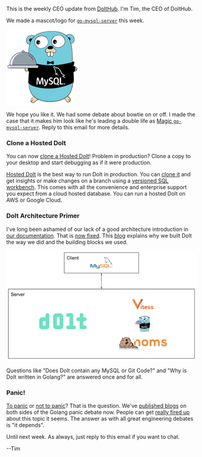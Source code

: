 This is the weekly CEO update from [DoltHub](https://www.dolthub.com/). I'm Tim, the CEO of DoltHub. 

We made a mascot/logo for [`go-mysql-server`](https://github.com/dolthub/go-mysql-server) this week. 

[![go-mysql-server mascot](../images/go-mysql-server-small.png)](https://github.com/dolthub/go-mysql-server)

We hope you like it. We had some debate about bowtie on or off. I made the case that it makes him look like he's leading a double life as [Magic `go-mysql-server`](https://www.imdb.com/title/tt1915581/). Reply to this email for more details.

### Clone a Hosted Dolt

You can now [clone a Hosted Dolt](https://www.dolthub.com/blog/2023-04-17-cloning-a-hosted-database/)! Problem in production? Clone a copy to your desktop and start debugging as if it were production. 

[Hosted Dolt](https://hosted.doltdb.com/) is the best way to run Dolt in production. You can [clone it](https://www.dolthub.com/blog/2023-04-17-cloning-a-hosted-database/) and get insights or make changes on a branch using a [versioned SQL workbench](https://www.dolthub.com/blog/2023-03-17-dolthub-vs-hosted-workbench/). This comes with all the convenience and enterprise support you expect from a cloud hosted database. You can run a hosted Dolt on AWS or Google Cloud.

### Dolt Architecture Primer

I've long been ashamed of our lack of a good architecture introduction in [our documentation](https://docs.dolthub.com/introduction/what-is-dolt). That is [now fixed](https://docs.dolthub.com/architecture/architecture). This [blog](https://www.dolthub.com/blog/2023-04-19-dolt-architecture-intro/) explains why we built Dolt the way we did and the building blocks we used. 

[![Dolt Architecture](../images/dolt-architecture.png)](https://www.dolthub.com/blog/2023-04-19-dolt-architecture-intro/)

Questions like "Does Dolt contain any MySQL or Git Code?" and "Why is Dolt written in Golang?" are answered once and for all.

### Panic! 

[To panic](https://www.dolthub.com/blog/2023-04-14-keep-calm-and-panic/) or [not to panic](https://www.dolthub.com/blog/2020-11-16-panics-to-errors/)? That is the question. We've [published blogs](https://www.dolthub.com/blog/?q=panic) on both sides of the Golang panic debate now. People can get [really fired up](https://www.reddit.com/r/golang/comments/12pq003/panics_are_up_to_40_faster_than_returning_errors/) about this topic it seems. The answer as with all great engineering debates is "it depends".

Until next week. As always, just reply to this email if you want to chat.

--Tim
